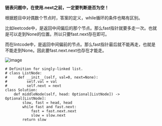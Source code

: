 **链表问题中，在使用.next之前，一定要判断是否为空！**

根据题目中对偶数个节点时，答案的定义，while循环的条件也略有区别。

比如leetcode中，是返回中间偏后的那个节点。那么fast指针就要多走一次。也就是可以走到None的位置。所以只要fast.next存在即可。

而在lintcode中，是返回中间偏前的节点。那么fast指针最后就不能再走，也就是不能走到None。因此要fast.next.next也存在才能走。


![image](https://user-images.githubusercontent.com/43141076/133702731-7553c270-dc69-4b98-8d61-918a1d7ed6c1.png)

```
# Definition for singly-linked list.
# class ListNode:
#     def __init__(self, val=0, next=None):
#         self.val = val
#         self.next = next
class Solution:
    def middleNode(self, head: Optional[ListNode]) -> Optional[ListNode]:
        slow, fast = head, head
        while fast and fast.next:
            fast = fast.next.next
            slow = slow.next
        return slow
```
